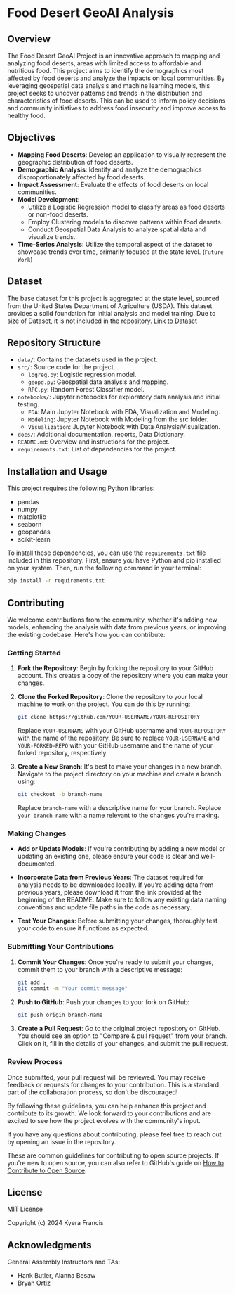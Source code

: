 # Food Desert GeoAI Analysis

## Overview
The Food Desert GeoAI Project is an innovative approach to mapping and analyzing food deserts, areas with limited access to affordable and nutritious food. This project aims to identify the demographics most affected by food deserts and analyze the impacts on local communities. By leveraging geospatial data analysis and machine learning models, this project seeks to uncover patterns and trends in the distribution and characteristics of food deserts. This can be used to inform policy decisions and community initiatives to address food insecurity and improve access to healthy food.

## Objectives
- **Mapping Food Deserts**: Develop an application to visually represent the geographic distribution of food deserts.
- **Demographic Analysis**: Identify and analyze the demographics disproportionately affected by food deserts.
- **Impact Assessment**: Evaluate the effects of food deserts on local communities.
- **Model Development**:
  - Utilize a Logistic Regression model to classify areas as food deserts or non-food deserts.
  - Employ Clustering models to discover patterns within food deserts.
  - Conduct Geospatial Data Analysis to analyze spatial data and visualize trends.
- **Time-Series Analysis**: Utilize the temporal aspect of the dataset to showcase trends over time, primarily focused at the state level. (`Future Work`)

## Dataset
The base dataset for this project is aggregated at the state level, sourced from the United States Department of Agriculture (USDA). This dataset provides a solid foundation for initial analysis and model training.
Due to size of Dataset, it is not included in the repository.
[Link to Dataset](https://www.ers.usda.gov/data-products/food-access-research-atlas/download-the-data/)

## Repository Structure
- `data/`: Contains the datasets used in the project.
- `src/`: Source code for the project.
  - `logreg.py`: Logistic regression model.
  - `geopd.py`: Geospatial data analysis and mapping.
  - `RFC.py`: Random Forest Classifier model.
- `notebooks/`: Jupyter notebooks for exploratory data analysis and initial testing.
  - `EDA`: Main Jupyter Notebook with EDA, Visualization and Modeling.
  - `Modeling`: Jupyter Notebook with Modeling from the src folder.
  - `Visualization`: Jupyter Notebook with Data Analysis/Visualization.
- `docs/`: Additional documentation, reports, Data Dictionary.
- `README.md`: Overview and instructions for the project.
- `requirements.txt`: List of dependencies for the project.

## Installation and Usage
This project requires the following Python libraries:

- pandas
- numpy
- matplotlib
- seaborn
- geopandas
- scikit-learn

To install these dependencies, you can use the `requirements.txt` file included in this repository. First, ensure you have Python and pip installed on your system. Then, run the following command in your terminal:

```bash
pip install -r requirements.txt
```

## Contributing
We welcome contributions from the community, whether it's adding new models, enhancing the analysis with data from previous years, or improving the existing codebase. Here's how you can contribute:

### Getting Started

1. **Fork the Repository**: Begin by forking the repository to your GitHub account. This creates a copy of the repository where you can make your changes.

2. **Clone the Forked Repository**: Clone the repository to your local machine to work on the project. You can do this by running:
   ```bash
   git clone https://github.com/YOUR-USERNAME/YOUR-REPOSITORY 
   ```
    Replace `YOUR-USERNAME` with your GitHub username and `YOUR-REPOSITORY` with the name of the repository.
  Be sure to replace `YOUR-USERNAME` and `YOUR-FORKED-REPO` with your GitHub username and the name of your forked repository, respectively.

3. **Create a New Branch**: It's best to make your changes in a new branch. Navigate to the project directory on your machine and create a branch using:
    ```bash
    git checkout -b branch-name
    ```
    Replace `branch-name` with a descriptive name for your branch.
Replace `your-branch-name` with a name relevant to the changes you're making.

### Making Changes

- **Add or Update Models**: If you're contributing by adding a new model or updating an existing one, please ensure your code is clear and well-documented.

- **Incorporate Data from Previous Years**: The dataset required for analysis needs to be downloaded locally. If you're adding data from previous years, please download it from the link provided at the beginning of the README. Make sure to follow any existing data naming conventions and update file paths in the code as necessary.

- **Test Your Changes**: Before submitting your changes, thoroughly test your code to ensure it functions as expected.

### Submitting Your Contributions

1. **Commit Your Changes**: Once you're ready to submit your changes, commit them to your branch with a descriptive message:

    ```bash
    git add .
    git commit -m "Your commit message"
    ```

2. **Push to GitHub**: Push your changes to your fork on GitHub:
  
      ```bash
      git push origin branch-name
      ```

3. **Create a Pull Request**: Go to the original project repository on GitHub. You should see an option to "Compare & pull request" from your branch. Click on it, fill in the details of your changes, and submit the pull request.

### Review Process

Once submitted, your pull request will be reviewed. You may receive feedback or requests for changes to your contribution. This is a standard part of the collaboration process, so don't be discouraged!

By following these guidelines, you can help enhance this project and contribute to its growth. We look forward to your contributions and are excited to see how the project evolves with the community's input.

If you have any questions about contributing, please feel free to reach out by opening an issue in the repository.

These are common guidelines for contributing to open source projects. If you're new to open source, you can also refer to GitHub's guide on [How to Contribute to Open Source](https://opensource.guide/how-to-contribute/).

## License
MIT License

Copyright (c) 2024 Kyera Francis

## Acknowledgments
General Assembly Instructors and TAs:
- Hank Butler, Alanna Besaw
- Bryan Ortiz
